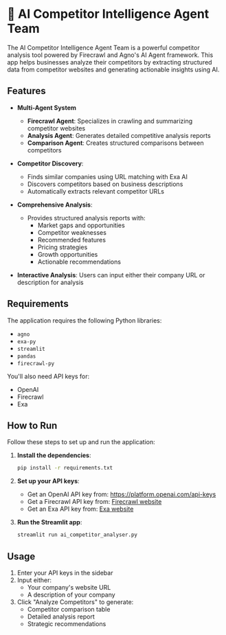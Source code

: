 # 🧲 AI Competitor Intelligence Agent Team

The AI Competitor Intelligence Agent Team is a powerful competitor analysis tool powered by Firecrawl and Agno's AI Agent framework. This app helps businesses analyze their competitors by extracting structured data from competitor websites and generating actionable insights using AI.

## Features

- **Multi-Agent System**
    - **Firecrawl Agent**: Specializes in crawling and summarizing competitor websites
    - **Analysis Agent**: Generates detailed competitive analysis reports
    - **Comparison Agent**: Creates structured comparisons between competitors

- **Competitor Discovery**:
  - Finds similar companies using URL matching with Exa AI 
  - Discovers competitors based on business descriptions
  - Automatically extracts relevant competitor URLs

- **Comprehensive Analysis**:
  - Provides structured analysis reports with:
    - Market gaps and opportunities
    - Competitor weaknesses
    - Recommended features
    - Pricing strategies
    - Growth opportunities
    - Actionable recommendations

- **Interactive Analysis**: Users can input either their company URL or description for analysis

## Requirements

The application requires the following Python libraries:

- `agno`
- `exa-py`
- `streamlit`
- `pandas`
- `firecrawl-py`

You'll also need API keys for:
- OpenAI
- Firecrawl
- Exa

## How to Run

Follow these steps to set up and run the application:

1. **Install the dependencies**:
    ```bash
    pip install -r requirements.txt
    ```

2. **Set up your API keys**:
    - Get an OpenAI API key from: https://platform.openai.com/api-keys
    - Get a Firecrawl API key from: [Firecrawl website](https://www.firecrawl.dev/app/api-keys)
    - Get an Exa API key from: [Exa website](https://dashboard.exa.ai/api-keys)

3. **Run the Streamlit app**:
    ```bash
    streamlit run ai_competitor_analyser.py
    ```

## Usage

1. Enter your API keys in the sidebar
2. Input either:
   - Your company's website URL
   - A description of your company
3. Click "Analyze Competitors" to generate:
   - Competitor comparison table
   - Detailed analysis report
   - Strategic recommendations
